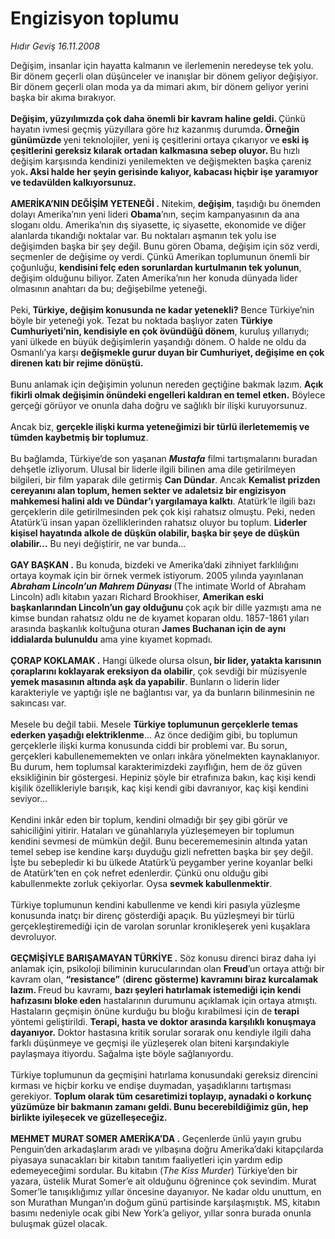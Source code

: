 # Engizisyon toplumu

*Hıdır Geviş 16.11.2008*

<div class="taraf_structure_2col_1zq">
<div class="margen_n">



 <p>Değişim, insanlar için hayatta kalmanın ve ilerlemenin neredeyse tek yolu. Bir dönem geçerli olan düşünceler ve inanışlar bir dönem geliyor değişiyor. Bir dönem geçerli olan moda ya da mimari akım, bir dönem geliyor yerini başka bir akıma bırakıyor.<b> <br/><br/>Değişim, yüzyılımızda çok daha önemli bir kavram haline geldi. </b>Çünkü<b> </b>hayatın ivmesi geçmiş yüzyıllara göre hız kazanmış durumda<b>. Örneğin günümüzde </b>yeni teknolojiler, yeni iş çeşitlerini ortaya çıkarıyor<b> </b>ve<b> eski iş çeşitlerini gereksiz kılarak ortadan kalkmasına sebep oluyor. </b>Bu hızlı değişim karşısında kendinizi yenilemekten ve değişmekten başka çareniz yok<b>. Aksi halde her şeyin gerisinde kalıyor, kabacası hiçbir işe yaramıyor ve tedavülden kalkıyorsunuz. <br/><br/>AMERİKA’NIN DEĞİŞİM YETENEĞİ .</b> Nitekim, <b>değişim</b>, taşıdığı bu önemden dolayı Amerika’nın yeni lideri <b>Obama</b>’nın, seçim kampanyasının da ana sloganı oldu. Amerika’nın dış siyasette, iç siyasette, ekonomide ve diğer alanlarda tıkandığı noktalar var. Bu noktaları aşmanın tek yolu ise değişimden başka bir şey değil. Bunu gören Obama, değişim için söz verdi, seçmenler de değişime oy verdi. Çünkü Amerikan toplumunun önemli bir çoğunluğu, <b>kendisini felç eden sorunlardan kurtulmanın tek yolunun</b>, değişim olduğunu biliyor. Zaten Amerika’nın her konuda dünyada lider olmasının anahtarı da bu; değişebilme yeteneği. <br/><br/>Peki,<b> Türkiye, değişim konusunda ne kadar yetenekli?</b> Bence Türkiye’nin böyle bir yeteneği yok. Tezat bu noktada başlıyor zaten <b>Türkiye Cumhuriyeti’nin, kendisiyle en çok övündüğü dönem</b>, kuruluş yıllarıydı; yani ülkede en büyük değişimlerin yaşandığı dönem. O halde ne oldu da Osmanlı’ya karşı <b>değişmekle gurur duyan bir Cumhuriyet, değişime en çok direnen katı bir rejime dönüştü. </b><br/><br/>Bunu anlamak için değişimin yolunun nereden geçtiğine bakmak lazım. <b>Açık fikirli olmak değişimin önündeki engelleri kaldıran en temel etken.</b> Böylece gerçeği görüyor ve onunla daha doğru ve sağlıklı bir ilişki kuruyorsunuz.<br/><br/>Ancak biz, <b>gerçekle ilişki kurma yeteneğimizi bir türlü ilerletememiş ve tümden kaybetmiş bir toplumuz</b>. <br/><br/>Bu bağlamda, Türkiye’de son yaşanan <b><i>Mustafa</i></b> filmi tartışmalarını buradan dehşetle izliyorum. Ulusal bir liderle ilgili bilinen ama dile getirilmeyen bilgileri, bir film yaparak dile getirmiş <b>Can Dündar</b>. Ancak <b>Kemalist prizden cereyanını alan toplum, hemen sekter ve adaletsiz bir engizisyon mahkemesi halini aldı ve Dündar’ı yargılamaya kalktı</b>. Atatürk’le ilgili bazı gerçeklerin dile getirilmesinden pek çok kişi rahatsız olmuştu. Peki, neden Atatürk’ü insan yapan özelliklerinden rahatsız oluyor bu toplum. <b>Liderler kişisel hayatında alkole de düşkün olabilir, başka bir şeye de düşkün olabilir...</b> Bu neyi değiştirir, ne var bunda... <b><br/><br/>GAY BAŞKAN .</b> Bu konuda, bizdeki ve Amerika’daki zihniyet farklılığını ortaya koymak için bir örnek vermek istiyorum. 2005 yılında yayınlanan <b><i>Abraham Lincoln’un Mahrem Dünyası</i> </b>(The intimate World of Abraham Lincoln)<b> </b>adlı kitabın yazarı Richard Brookhiser, <b>Amerikan eski başkanlarından Lincoln’un gay olduğunu </b>çok açık bir dille yazmıştı ama ne kimse bundan rahatsız oldu ne de kıyamet koparan oldu. 1857-1861 yıları arasında başkanlık koltuğuna oturan <b>James Buchanan için de aynı iddialarda bulunuldu</b> ama yine kıyamet kopmadı. <b><br/><br/>ÇORAP KOKLAMAK .</b> Hangi ülkede olursa olsun<b>, bir lider, yatakta karısının çoraplarını koklayarak ereksiyon da olabilir</b>, çok sevdiği bir müzisyenle <b>yemek masasının altında aşk da yapabilir</b>. Bunların o liderin lider karakteriyle ve yaptığı işle ne bağlantısı var, ya da bunların bilinmesinin ne sakıncası var. <br/><br/>Mesele bu değil tabii. Mesele <b>Türkiye toplumunun gerçeklerle temas ederken yaşadığı elektriklenme</b>... Az önce dediğim gibi, bu toplumun gerçeklerle ilişki kurma konusunda ciddi bir problemi var. Bu sorun, gerçekleri kabullenememekten ve onları inkâra yönelmekten kaynaklanıyor. Bu durum, hem toplumsal karakterimizdeki zayıflığın, hem de öz güven eksikliğinin bir göstergesi. Hepiniz şöyle bir etrafınıza bakın, kaç kişi kendi kişilik özellikleriyle barışık, kaç kişi kendi gibi davranıyor, kaç kişi kendini seviyor... <br/><br/>Kendini inkâr eden bir toplum, kendini olmadığı bir şey gibi görür ve sahiciliğini yitirir. Hataları ve günahlarıyla yüzleşemeyen bir toplumun kendini sevmesi de mümkün değil. Bunu becerememesinin altında yatan temel sebep ise kendine karşı duyduğu gizli nefretten başka bir şey değil. İşte bu sebepledir ki bu ülkede Atatürk’ü peygamber yerine koyanlar belki de Atatürk’ten en çok nefret edenlerdir. Çünkü onu olduğu gibi kabullenmekte zorluk çekiyorlar. Oysa <b>sevmek kabullenmektir</b>. <br/><br/>Türkiye toplumunun kendini kabullenme ve kendi kiri pasıyla yüzleşme konusunda inatçı bir direnç gösterdiği apaçık. Bu yüzleşmeyi bir türlü gerçekleştiremediği için de varolan sorunlar kronikleşerek yeni kuşaklara devroluyor. <b><br/><br/>GEÇMİŞİYLE BARIŞAMAYAN TÜRKİYE .</b> Söz konusu direnci biraz daha iyi anlamak için, psikoloji biliminin kurucularından olan <b>Freud</b>’un ortaya attığı bir kavram olan, <b>“resistance”</b> (<b>direnc gösterme) kavramını biraz kurcalamak lazım. </b>Freud bu kavramı, <b>bazı şeyleri hatırlamak istemediği için kendi hafızasını bloke eden</b> hastalarının durumunu açıklamak için ortaya atmıştı. Hastaların geçmişin önüne kurduğu bu bloğu kırabilmesi için de <b>terapi</b> yöntemi geliştirildi. <b>Terapi, hasta ve doktor arasında karşılıklı konuşmaya dayanıyor.</b> Doktor hastasına kritik sorular sorarak onu kendiyle ilgili daha farklı düşünmeye ve geçmişi ile yüzleşerek olan biteni karşındakiyle paylaşmaya itiyordu. Sağalma işte böyle sağlanıyordu. <br/><br/>Türkiye toplumunun da geçmişini hatırlama konusundaki gereksiz direncini kırması ve hiçbir korku ve endişe duymadan, yaşadıklarını tartışması gerekiyor. <b>Toplum olarak tüm cesaretimizi toplayıp, aynadaki o korkunç yüzümüze bir bakmanın zamanı geldi. Bunu becerebildiğimiz gün, hep birlikte iyileşecek ve güzelleşeceğiz. <br/><br/>MEHMET MURAT SOMER AMERİKA’DA .</b> Geçenlerde ünlü yayın grubu Penguin’den arkadaşlarım aradı ve yılbaşına doğru Amerika’daki kitapçılarda piyasaya sunacakları bir kitabın tanıtım faaliyetleri için yardım edip edemeyeceğimi sordular. Bu kitabın (<i>The Kiss Murder</i>) Türkiye’den bir yazara, üstelik Murat Somer’e ait olduğunu öğrenince çok sevindim. Murat Somer’le tanışıklığımız yıllar öncesine dayanıyor. Ne kadar oldu unuttum, en son Murathan Mungan’ın doğum günü partisinde karşılaşmıştık. MS, kitabın basımı nedeniyle ocak gibi New York’a geliyor, yıllar sonra burada onunla buluşmak güzel olacak.</p>

<br/>


<div id="taraf_not">
</div>

</div>


</div>
